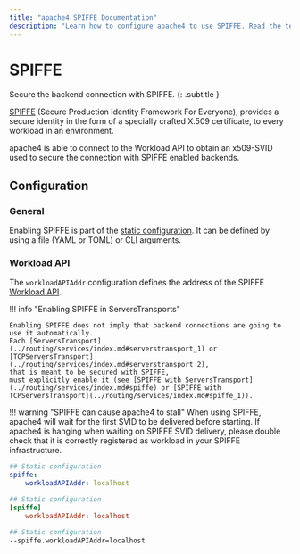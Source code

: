 ```yaml
---
title: "apache4 SPIFFE Documentation"
description: "Learn how to configure apache4 to use SPIFFE. Read the technical documentation."
---
```


# SPIFFE

Secure the backend connection with SPIFFE.
{: .subtitle }

[SPIFFE](https://spiffe.io/docs/latest/spiffe-about/overview/) (Secure Production Identity Framework For Everyone), 
provides a secure identity in the form of a specially crafted X.509 certificate, 
to every workload in an environment.

apache4 is able to connect to the Workload API to obtain an x509-SVID used to secure the connection with SPIFFE enabled backends.

## Configuration

### General

Enabling SPIFFE is part of the [static configuration](../getting-started/configuration-overview.md#the-static-configuration).
It can be defined by using a file (YAML or TOML) or CLI arguments.

### Workload API

The `workloadAPIAddr` configuration defines the address of the SPIFFE [Workload API](https://spiffe.io/docs/latest/spiffe-about/spiffe-concepts/#spiffe-workload-api).

!!! info "Enabling SPIFFE in ServersTransports"

    Enabling SPIFFE does not imply that backend connections are going to use it automatically.
    Each [ServersTransport](../routing/services/index.md#serverstransport_1) or [TCPServersTransport](../routing/services/index.md#serverstransport_2),
	that is meant to be secured with SPIFFE,
	must explicitly enable it (see [SPIFFE with ServersTransport](../routing/services/index.md#spiffe) or [SPIFFE with TCPServersTransport](../routing/services/index.md#spiffe_1)).

!!! warning "SPIFFE can cause apache4 to stall"
	When using SPIFFE,
	apache4 will wait for the first SVID to be delivered before starting.
	If apache4 is hanging when waiting on SPIFFE SVID delivery,
	please double check that it is correctly registered as workload in your SPIFFE infrastructure.

```yaml tab="File (YAML)"
## Static configuration
spiffe:
    workloadAPIAddr: localhost
```

```toml tab="File (TOML)"
## Static configuration
[spiffe]
    workloadAPIAddr: localhost
```

```bash tab="CLI"
## Static configuration
--spiffe.workloadAPIAddr=localhost
```
